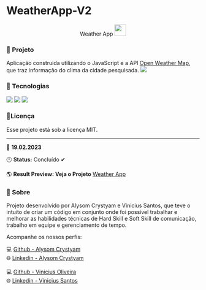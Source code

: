 # WeatherApp-V2
<div align="center">
<span> Weather App</span>
<img src="https://i.imgur.com/QQO84Ch.png" width="30">
</div>

### 📁 Projeto
Aplicação construida utilizando o JavaScript e a API [Open Weather Map](https://openweathermap.org/api), que traz informação do clima da cidade pesquisada.
<img src="https://i.imgur.com/1g7Yt25.png">

### 🧪 Tecnologias
<div align="left">
<img src="https://img.shields.io/badge/HTML5-E34F26?style=for-the-badge&logo=html5&logoColor=white">
<img src="https://img.shields.io/badge/CSS3-1572B6?style=for-the-badge&logo=css3&logoColor=white">
<img src="https://img.shields.io/badge/JavaScript-F7DF1E?style=for-the-badge&logo=javascript&logoColor=black">
</div>


### 📝Licença 

Esse projeto está sob a licença MIT.

---
📅  **19.02.2023**

🕛  **Status:**  Concluído  ✔

🌎  **Result Preview: Veja o Projeto** [Weather App](https://weatherapp-three-beta.vercel.app/)


###  :busts_in_silhouette: Sobre

Projeto desenvolvido por Alysom Crystyam e Vinicius Santos, que teve o intuito de criar um código em conjunto onde foi possível trabalhar e melhorar as habilidades técnicas de Hard Skill e Soft Skill de comunicação, trabalho em equipe e gerenciamento de tempo.

Acompanhe os nossos perfis:

💻  [Github - Alysom Crystyam ](https://github.com/alysomCRY)
</br>
🌐 [Linkedin - Alysom Crystyam](https://www.linkedin.com/in/alysom-crystyam-328a51254/)
</br>
</br>
💻  [Github - Vinicius Oliveira ](https://github.com/ViniciusOliver-stack)
</br>
🌐 [Linkedin - Vinicius Santos](https://www.linkedin.com/in/viniciussantos-oliveira/)







